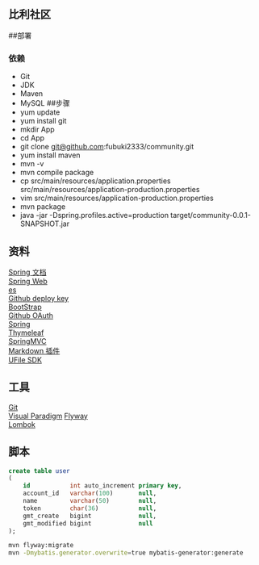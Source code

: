 ## 比利社区

##部署
### 依赖
- Git
- JDK
- Maven
- MySQL
##步骤
- yum update
- yum install git
- mkdir App
- cd App
- git clone git@github.com:fubuki2333/community.git
- yum install maven
- mvn -v
- mvn compile package
- cp src/main/resources/application.properties src/main/resources/application-production.properties
- vim src/main/resources/application-production.properties
- mvn package
- java -jar -Dspring.profiles.active=production target/community-0.0.1-SNAPSHOT.jar


## 资料
[Spring 文档](https://spring.io/guides)  
[Spring Web](https://spring.io/guides/gs/serving-web-content/)  
[es](https://elasticsearch.cn/explore)  
[Github deploy key](https://developer.github.com/v3/guides/managing-deploy-keys/#deploy-keys)  
[BootStrap](https://v3.bootcss.com/getting-started/)  
[Github OAuth](https://developer.github.com/apps/building-oauth-apps/creating-an-oauth-app/)  
[Spring](https://docs.spring.io/spring-boot/docs/2.0.0.RC1/reference/htmlsingle/#boot-features-embedded-database-support)  
[Thymeleaf](https://www.thymeleaf.org/doc/tutorials/3.0/usingthymeleaf.html#what-kind-of-templates-can-thymeleaf-process)  
[SpringMVC](https://docs.spring.io/spring/docs/5.0.3.RELEASE/spring-framework-reference/web.html#mvc-config-interceptors)  
[Markdown 插件](http://editor.md.ipandao.com/)  
[UFile SDK](https://github.com/ucloud/ufile-sdk-java)

## 工具
[Git](http://git-scm.com/download)  
[Visual Paradigm](https://www.visual-paradigm.com)
[Flyway](https://flywaydb.org/getstarted/firststeps/maven)  
[Lombok](https://projectlombok.org/)


## 脚本
```sql
create table user
(
    id           int auto_increment primary key,
    account_id   varchar(100)       null,
    name         varchar(50)        null,
    token        char(36)           null,
    gmt_create   bigint             null,
    gmt_modified bigint             null
);
```
```bash
mvn flyway:migrate
mvn -Dmybatis.generator.overwrite=true mybatis-generator:generate
```